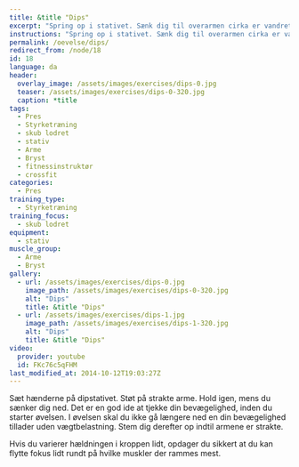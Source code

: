 ```yaml
---
title: &title "Dips"
excerpt: "Spring op i stativet. Sænk dig til overarmen cirka er vandret og pres dig op igen."
instructions: "Spring op i stativet. Sænk dig til overarmen cirka er vandret og pres dig op igen."
permalink: /oevelse/dips/
redirect_from: /node/18
id: 18
language: da
header:
  overlay_image: /assets/images/exercises/dips-0.jpg
  teaser: /assets/images/exercises/dips-0-320.jpg
  caption: *title
tags:
  - Pres
  - Styrketræning
  - skub lodret
  - stativ
  - Arme
  - Bryst
  - fitnessinstruktør
  - crossfit
categories:
  - Pres
training_type: 
  - Styrketræning
training_focus: 
  - skub lodret
equipment:
  - stativ
muscle_group:
  - Arme
  - Bryst
gallery:
  - url: /assets/images/exercises/dips-0.jpg
    image_path: /assets/images/exercises/dips-0-320.jpg
    alt: "Dips"
    title: &title "Dips"
  - url: /assets/images/exercises/dips-1.jpg
    image_path: /assets/images/exercises/dips-1-320.jpg
    alt: "Dips"
    title: &title "Dips"
video:
  provider: youtube
  id: FKc76c5qFHM
last_modified_at: 2014-10-12T19:03:27Z
---
```


Sæt hænderne på dipstativet. Støt på strakte arme. Hold igen, mens du sænker dig ned. Det er en god ide at tjekke din bevægelighed, inden du starter øvelsen. I øvelsen skal du ikke gå længere ned en din bevægelighed tillader uden vægtbelastning. Stem dig derefter op indtil armene er strakte.

Hvis du varierer hældningen i kroppen lidt, opdager du sikkert at du kan flytte fokus lidt rundt på hvilke muskler der rammes mest.
